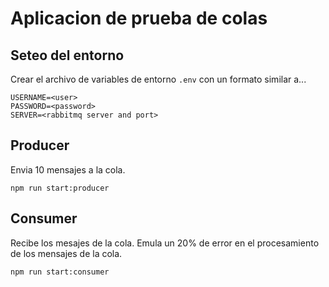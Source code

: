 # Aplicacion de prueba de colas

## Seteo del entorno

Crear el archivo de variables de entorno `.env` con un formato similar a...

```
USERNAME=<user>
PASSWORD=<password>
SERVER=<rabbitmq server and port>
```

## Producer

Envia 10 mensajes a la cola.

`npm run start:producer`

## Consumer

Recibe los mesajes de la cola. Emula un 20% de error en el procesamiento de los mensajes de la cola.

`npm run start:consumer`
